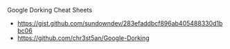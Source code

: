 Google Dorking Cheat Sheets
- https://gist.github.com/sundowndev/283efaddbcf896ab405488330d1bbc06
- https://github.com/chr3st5an/Google-Dorking